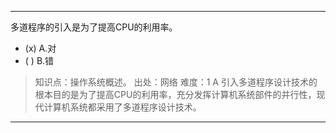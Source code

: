 ---
多道程序的引入是为了提高CPU的利用率。
- (x) A.对 
- ( ) B.错

> 知识点：操作系统概述。
> 出处：网络
> 难度：1
> A 引入多道程序设计技术的根本目的是为了提高CPU的利用率，充分发挥计算机系统部件的并行性，现代计算机系统都采用了多道程序设计技术。

---
